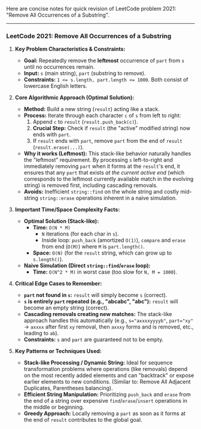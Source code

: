 Here are concise notes for quick revision of LeetCode problem 2021: "Remove All Occurrences of a Substring".

---

### LeetCode 2021: Remove All Occurrences of a Substring

1.  **Key Problem Characteristics & Constraints:**
    *   **Goal:** Repeatedly remove the **leftmost** occurrence of `part` from `s` until no occurrences remain.
    *   **Input:** `s` (main string), `part` (substring to remove).
    *   **Constraints:** `1 <= s.length, part.length <= 1000`. Both consist of lowercase English letters.

2.  **Core Algorithmic Approach (Optimal Solution):**
    *   **Method:** Build a new string (`result`) acting like a stack.
    *   **Process:** Iterate through each character `c` of `s` from left to right:
        1.  Append `c` to `result` (`result.push_back(c)`).
        2.  **Crucial Step:** Check if `result` (the "active" modified string) now ends with `part`.
        3.  If `result` ends with `part`, remove `part` from the end of `result` (`result.erase(...)`).
    *   **Why it works (Leftmost):** This stack-like behavior naturally handles the "leftmost" requirement. By processing `s` left-to-right and immediately removing `part` when it forms at the `result`'s end, it ensures that any `part` that exists *at the current active end* (which corresponds to the leftmost currently available match in the evolving string) is removed first, including cascading removals.
    *   **Avoids:** Inefficient `string::find` on the whole string and costly mid-string `string::erase` operations inherent in a naive simulation.

3.  **Important Time/Space Complexity Facts:**
    *   **Optimal Solution (Stack-like):**
        *   **Time:** `O(N * M)`
            *   `N` iterations (for each char in `s`).
            *   Inside loop: `push_back` (amortized `O(1)`), `compare` and `erase` from end (`O(M)`) where `M` is `part.length()`.
        *   **Space:** `O(N)` (for the `result` string, which can grow up to `s.length()`).
    *   **Naive Simulation (Direct `string::find`/`erase` loop):**
        *   **Time:** `O(N^2 * M)` in worst case (too slow for `N, M = 1000`).

4.  **Critical Edge Cases to Remember:**
    *   **`part` not found in `s`:** `result` will simply become `s` (correct).
    *   **`s` is entirely `part` repeated (e.g., "abcabc", "abc"):** `result` will become an empty string (correct).
    *   **Cascading removals creating new matches:** The stack-like approach handles this automatically (e.g., `s="axxxxyyyyb"`, `part="xy"` -> `axxxx` after first `xy` removal, then `axxxy` forms and is removed, etc., leading to `ab`).
    *   **Constraints:** `s` and `part` are guaranteed not to be empty.

5.  **Key Patterns or Techniques Used:**
    *   **Stack-like Processing / Dynamic String:** Ideal for sequence transformation problems where operations (like removals) depend on the most recently added elements and can "backtrack" or expose earlier elements to new conditions. (Similar to: Remove All Adjacent Duplicates, Parentheses balancing).
    *   **Efficient String Manipulation:** Prioritizing `push_back` and `erase` from the end of a string over expensive `find`/`erase`/`insert` operations in the middle or beginning.
    *   **Greedy Approach:** Locally removing a `part` as soon as it forms at the end of `result` contributes to the global goal.